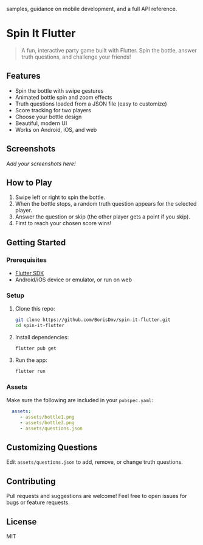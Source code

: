 samples, guidance on mobile development, and a full API reference.

# Spin It Flutter

> A fun, interactive party game built with Flutter. Spin the bottle, answer truth questions, and challenge your friends!

## Features

- Spin the bottle with swipe gestures
- Animated bottle spin and zoom effects
- Truth questions loaded from a JSON file (easy to customize)
- Score tracking for two players
- Choose your bottle design
- Beautiful, modern UI
- Works on Android, iOS, and web

## Screenshots

_Add your screenshots here!_

## How to Play

1. Swipe left or right to spin the bottle.
2. When the bottle stops, a random truth question appears for the selected player.
3. Answer the question or skip (the other player gets a point if you skip).
4. First to reach your chosen score wins!

## Getting Started

### Prerequisites
- [Flutter SDK](https://docs.flutter.dev/get-started/install)
- Android/iOS device or emulator, or run on web

### Setup
1. Clone this repo:
	```sh
	git clone https://github.com/BorisDmv/spin-it-flutter.git
	cd spin-it-flutter
	```
2. Install dependencies:
	```sh
	flutter pub get
	```
3. Run the app:
	```sh
	flutter run
	```

### Assets
Make sure the following are included in your `pubspec.yaml`:
```yaml
  assets:
	 - assets/bottle1.png
	 - assets/bottle3.png
	 - assets/questions.json
```

## Customizing Questions
Edit `assets/questions.json` to add, remove, or change truth questions.

## Contributing
Pull requests and suggestions are welcome! Feel free to open issues for bugs or feature requests.

## License
MIT
